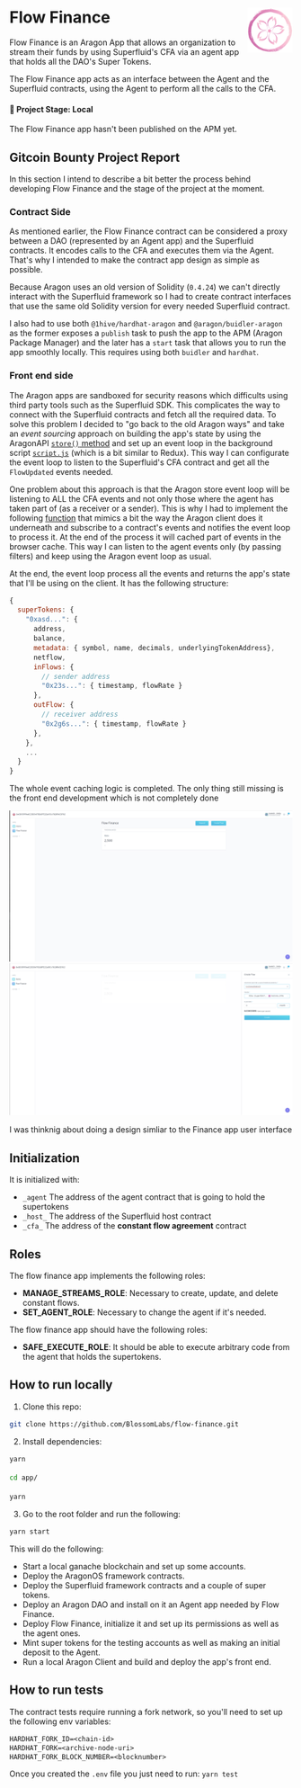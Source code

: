 # Flow Finance <a href="#"><img align="right" src=".github/assets/blossom-labs.png" height="80px" /></a>

Flow Finance is an Aragon App that allows an organization to stream their funds by using Superfluid's CFA via an agent app that holds all the DAO's Super Tokens.

The Flow Finance app acts as an interface between the Agent and the Superfluid contracts, using the Agent to perform all the calls to the CFA.

#### 🐲 Project Stage: Local

The Flow Finance app hasn't been published on the APM yet.

## Gitcoin Bounty Project Report

In this section I intend to describe a bit better the process behind developing Flow Finance and the stage of the project at the moment.

### Contract Side

As mentioned earlier, the Flow Finance contract can be considered a proxy between a DAO (represented by an Agent app) and the Superfluid contracts. It encodes calls to the CFA and executes them via the Agent. That's why I intended to make the contract app design as simple as possible.

Because Aragon uses an old version of Solidity (`0.4.24`) we can't directly interact with the Superfluid framework so I had to create contract interfaces that use the same old Solidity version for every needed Superfluid contract.

I also had to use both `@1hive/hardhat-aragon` and `@aragon/buidler-aragon` as the former exposes a `publish` task to push the app to the APM (Aragon Package Manager) and the later has a `start` task that allows you to run the app smoothly locally. This requires using both `buidler` and `hardhat`.

### Front end side

The Aragon apps are sandboxed for security reasons which difficults using third party tools such as the Superfluid SDK. This complicates the way to connect with the Superfluid contracts and fetch all the required data. 
To solve this problem I decided to "go back to the old Aragon ways" and take an *event sourcing* approach on building the app's state by using the AragonAPI [`store()` method](https://hack.aragon.org/docs/api-js-ref-api#store) and set up an event loop in the background script [`script.js`](https://github.com/BlossomLabs/flow-finance/blob/main/app/src/script.js) (which is a bit similar to Redux). This way I can configurate the event loop to listen to the Superfluid's CFA contract and get all the `FlowUpdated` events needed.

One problem about this approach is that the Aragon store event loop will be listening to  ALL the CFA events and not only those where the agent has taken part of (as a receiver or a sender). This is why I had to implement the following [function](https://github.com/BlossomLabs/flow-finance/blob/053f4fb2861a67aed450d9d2e150c849966a3884/app/src/store/helpers.js?_pjax=%23js-repo-pjax-container%2C%20div%5Bitemtype%3D%22http%3A%2F%2Fschema.org%2FSoftwareSourceCode%22%5D%20main%2C%20%5Bdata-pjax-container%5D#L78) that mimics a bit the way the Aragon client does it underneath and subscribe to a contract's events  and notifies the event loop to process it. At the end of the process it will cached part of events  in the browser cache. This way I can listen to the agent events only (by passing filters) and keep using the Aragon event loop as usual.

At the end, the event loop process all the events and returns the app's state that I'll be using on the client. It has the following structure: 

```js
{
  superTokens: {
    "0xasd...": {
      address,
      balance,
      metadata: { symbol, name, decimals, underlyingTokenAddress},
      netflow,
      inFlows: {
        // sender address
        "0x23s...": { timestamp, flowRate }
      },
      outFlow: {
        // receiver address
        "0x2g6s...": { timestamp, flowRate }
      },
    },
    ...
  }
}
```

The whole event caching logic is completed. The only thing still missing is the front end development which is not completely done


![screenshot-1.png](./assets/screeshot-1.png)
![screenshot-2.png](./assets/screeshot-2.png)

I was thinknig about doing a design simliar to the Finance app user interface

## Initialization

It is initialized with:

* `_agent` The address of the agent contract that is going to hold the supertokens
* `_host_` The address of the Superfluid host contract
* `_cfa_`  The address of the **constant flow agreement** contract

## Roles

The flow finance app implements the following roles:
* **MANAGE_STREAMS_ROLE**: Necessary to create, update, and delete constant flows.
* **SET_AGENT_ROLE**: Necessary to change the agent if it's needed.

The flow finance app should have the following roles:
* **SAFE_EXECUTE_ROLE**: It should be able to execute arbitrary code from the agent that holds the supertokens.

## How to run locally

1. Clone this repo:

```sh 
git clone https://github.com/BlossomLabs/flow-finance.git

```

2. Install dependencies:

```sh
yarn

cd app/

yarn
``` 

3. Go to the root folder and run the following:

```sh
yarn start
```

This will do the following:

* Start a local ganache blockchain and set up some accounts.
* Deploy the AragonOS framework contracts.
* Deploy the Superfluid framework contracts and a couple of super tokens.
* Deploy an Aragon DAO and install on it an Agent app needed by Flow Finance.
* Deploy Flow Finance, initialize it and set up its permissions as well as the agent ones.
* Mint super tokens for the testing accounts as well as making an initial deposit to the Agent.
* Run a local Aragon Client and build and deploy the app's front end.

## How to run tests

The contract tests require running a fork network, so you'll need to set up the following env variables: 

```
HARDHAT_FORK_ID=<chain-id>
HARDHAT_FORK=<archive-node-uri>
HARDHAT_FORK_BLOCK_NUMBER=<blocknumber>
```

Once you created the `.env` file you just need to run: `yarn test`
